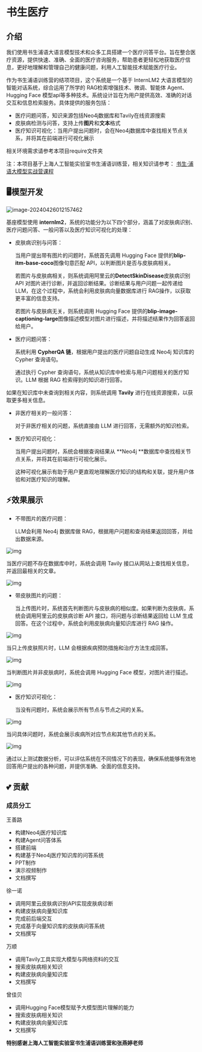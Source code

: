 # 书生医疗

## 介绍

我们使用书生浦语大语言模型技术和众多工具搭建一个医疗问答平台。旨在整合医疗资源，提供快速、准确、全面的医疗咨询服务，帮助患者更轻松地获取医疗信息，更好地理解和管理自己的健康问题，利用人工智能技术赋能医疗行业。

作为书生浦语训练营的结项项目，这个系统是一个基于 InternLM2 大语言模型的智能对话系统，综合运用了所学的 RAG检索增强技术、微调、智能体 Agent、Hugging Face 模型api等多种技术。系统设计旨在为用户提供高效、准确的对话交互和信息检索服务。具体提供的服务包括：

- 医疗问题问答，知识来源包括Neo4j数据库和Tavily在线资源搜索
- 皮肤病检测与问答，支持上传**图片**和**文本**格式
- 医疗知识可视化：当用户提出问题时，会在Neo4j数据库中查找相关节点关系，并将其在前端进行可视化展示

相关环境需求请参考本项目require文件夹

注：本项目基于上海人工智能实验室书生浦语训练营，相关知识请参考： [书生·浦语大模型实战营课程](https://github.com/InternLM/tutorial.git)

## 🖥️模型开发

![image-20240426012157462](README.assets/image-20240426012157462.png)

基座模型使用 **internlm2**，系统的功能分为以下四个部分，涵盖了对皮肤病识别、医疗问题问答、一般问答以及医疗知识可视化的处理：

- 皮肤病识别与问答：

  当用户提出带有图片的问题时，系统首先调用 Hugging Face 提供的**blip-itm-base-coco**图像句意匹配 API，以判断图片是否与皮肤病相关。

  若图片与皮肤病相关，则系统调用阿里云的**DetectSkinDisease**皮肤病识别 API 对图片进行诊断，并返回诊断结果。诊断结果与用户问题一起传递给 LLM，在这个过程中，系统会利用皮肤病向量数据库进行 RAG操作，以获取更丰富的信息支持。

  若图片与皮肤病无关，则系统调用 Hugging Face 提供的**blip-image-captioning-large**图像描述模型对图片进行描述，并将描述结果作为回答返回给用户。

- 医疗问题问答：

  系统利用 **CypherQA 链**，根据用户提出的医疗问题自动生成 Neo4j 知识库的 Cypher 查询语句。

  通过执行 Cypher 查询语句，系统从知识库中检索与用户问题相关的医疗知识。LLM 根据 RAG 检索得到的知识进行回答。

如果在知识库中未查询到相关内容，则系统调用 **Tavily** 进行在线资源搜索，以获取更多相关信息。

- 非医疗相关的一般问答：

  对于非医疗相关的问题，系统直接由 LLM 进行回答，无需额外的知识检索。

- 医疗知识可视化：

  当用户提出问题时，系统会根据查询结果从 **Neo4j **数据库中查找相关节点关系，并将其在前端进行可视化展示。

  这种可视化展示有助于用户更直观地理解医疗知识的结构和关联，提升用户体验和对医疗知识的理解。

## ⚡效果展示

- 不带图片的医疗问题：

  LLM会利用 Neo4j 数据库做 RAG，根据用户问题和查询结果返回回答，并给出数据来源。

![img](README.assets/clip_image010.jpg)

当医疗问题不存在数据库中时，系统会调用 Tavily 接口从网站上查找相关信息，并返回最相关的文章。

![img](README.assets/clip_image012.jpg)

- 带皮肤图片的问题：

  当上传图片时，系统首先判断图片与皮肤病的相似度。如果判断为皮肤病，系统会调用阿里云的皮肤病诊断 API 接口，将问题与诊断结果返回给 LLM 生成回答。在这个过程中，系统会利用皮肤病向量知识库进行 RAG 操作。

![img](README.assets/clip_image014.jpg)

  当只上传皮肤照片时，LLM 会根据疾病预防措施和治疗方法生成回答。

![img](README.assets/clip_image016.jpg)

  当判断图片并非皮肤病时，系统会调用 Hugging Face 模型，对图片进行描述。

![img](README.assets/clip_image018.jpg)

- 医疗知识可视化：

  当没有问题时，系统会展示所有节点与节点之间的关系。

![img](README.assets/clip_image020.jpg)

  当问具体问题时，系统会展示疾病所对应节点和其他节点的关系。

![img](README.assets/clip_image022.jpg)

通过以上测试数据分析，可以评估系统在不同情况下的表现，确保系统能够有效地回答用户提出的各种问题，并提供准确、全面的信息支持。

## 💕 贡献

### 成员分工

王善路

- 构建Neo4j医疗知识库
- 构建Agent问答体系
- 搭建前端
- 构建基于Neo4j医疗知识库的问答系统
- PPT制作
- 演示视频制作
- 文档撰写

徐一诺

- 调用阿里云皮肤病识别API实现皮肤病诊断
- 构建皮肤病向量知识库
- 完成前后端交互
- 完成基于向量知识库的皮肤病问答系统
- 文档撰写

万顺

- 调用Tavily工具实现大模型与网络资料的交互
- 搜索皮肤病相关知识
- 构建皮肤病向量知识库
- 文档撰写

曾佳贝

- 调用Hugging Face模型赋予大模型图片理解的能力
- 搜索皮肤病相关知识
- 构建皮肤病向量知识库
- 文档撰写

**特别感谢上海人工智能实验室书生浦语训练营和张燕婷老师**
